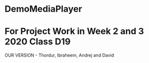 # DemoMediaPlayer
# For Project Work in Week 2 and 3 2020 Class D19
OUR VERSION - Thordur, Ibraheem, Andrej and David 
